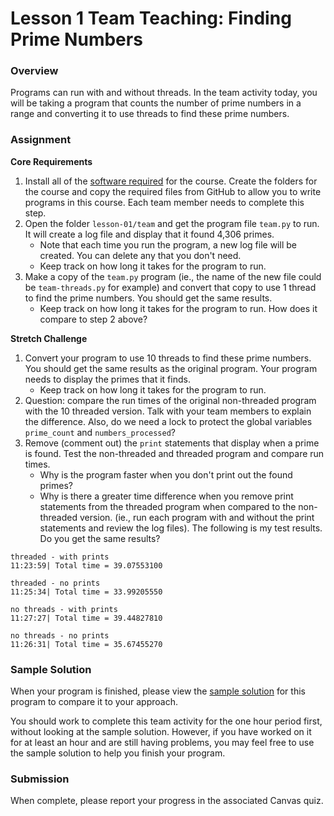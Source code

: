 # Lesson 1 Team Teaching: Finding Prime Numbers

### Overview

Programs can run with and without threads. In the team activity today, you will be taking a program that counts the number of prime numbers in a range and converting it to use threads to find these prime numbers.

### Assignment

**Core Requirements**

1. Install all of the [software required](../canvas/requierments.md) for the course. Create the folders for the course and copy the required files from GitHub to allow you to write programs in this course. Each team member needs to complete this step.
2. Open the folder `lesson-01/team` and get the program file `team.py` to run. It will create a log file and display that it found 4,306 primes.
    - Note that each time you run the program, a new log file will be created. You can delete any that you don't need.
    - Keep track on how long it takes for the program to run.
3. Make a copy of the `team.py` program (ie., the name of the new file could be `team-threads.py` for example) and convert that copy to use 1 thread to find the prime numbers. You should get the same results.
    - Keep track on how long it takes for the program to run. How does it compare to step 2 above?

**Stretch Challenge**

1. Convert your program to use 10 threads to find these prime numbers. You should get the same results as the original program. Your program needs to display the primes that it finds.
    - Keep track on how long it takes for the program to run.
2. Question: compare the run times of the original non-threaded program with the 10 threaded version. Talk with your team members to explain the difference. Also, do we need a lock to protect the global variables `prime_count` and `numbers_processed`?
3. Remove (comment out) the `print` statements that display when a prime is found. Test the non-threaded and threaded program and compare run times.
    - Why is the program faster when you don't print out the found primes?
    - Why is there a greater time difference when you remove print statements from the threaded program when compared to the non-threaded version. (ie., run each program with and without the print statements and review the log files). The following is my test results. Do you get the same results?

```
threaded - with prints
11:23:59| Total time = 39.07553100

threaded - no prints
11:25:34| Total time = 33.99205550

no threads - with prints
11:27:27| Total time = 39.44827810

no threads - no prints
11:26:31| Total time = 35.67455270
```

### Sample Solution

When your program is finished, please view the [sample solution](team-solution.py) for this program to compare it to your approach.

You should work to complete this team activity for the one hour period first, without looking at the sample solution. However, if you have worked on it for at least an hour and are still having problems, you may feel free to use the sample solution to help you finish your program.

### Submission

When complete, please report your progress in the associated Canvas quiz.
